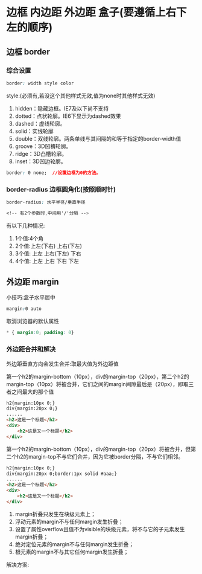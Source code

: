 # 边框 内边距 外边距 盒子(要遵循上右下左的顺序)

## 边框 border

### 综合设置

```css
border: width style color
```
style:(必须有,若没这个其他样式无效,值为none时其他样式无效)

1. hidden：隐藏边框。IE7及以下尚不支持
2. dotted：点状轮廓。IE6下显示为dashed效果
3. dashed：虚线轮廓。
4. solid：实线轮廓
5. double：双线轮廓。两条单线与其间隔的和等于指定的border-width值
6. groove：3D凹槽轮廓。
7. ridge：3D凸槽轮廓。
8. inset：3D凹边轮廓。

```css
border: 0 none;  //设置边框为0的方法。
```

### border-radius  边框圆角化(按照顺时针)

```css
border-radius: 水平半径/垂直半径

<!-- 有2个参数时,中间用'/'分隔 -->
```
有以下几种情况:

1. 1个值:4个角
2. 2个值:上左(下右) 上右(下左)
3. 3个值: 上左  上右(下左) 下右
4. 4个值: 上左  上右  下右 下左


## 外边距 margin

小技巧:盒子水平居中
```css
margin:0 auto 
```
取消浏览器的默认属性
```css
* { margin:0; padding: 0}
```

### 外边距合并和解决

外边距垂直方向会发生合并:取最大值为外边距值

第一个h2的margin-bottom（10px），div的margin-top（20px），第二个h2的margin-top（10px）将被合并，它们之间的margin间隙最后是（20px），即取三者之间最大的那个值
```html
h2{margin:10px 0;}
div{margin:20px 0;}
......
<h2>这是一个标题</h2>
<div>
	<h2>这是又一个标题</h2>
</div>
```

第一个h2的margin-bottom（10px），div的margin-top（20px）将被合并，但第二个h2的margin-top不与它们合并，因为它被border分隔，不与它们相邻。

```html
h2{margin:10px 0;}
div{margin:20px 0;border:1px solid #aaa;}
......
<h2>这是一个标题</h2>
<div>
	<h2>这是又一个标题</h2>
</div>
```


1. margin折叠只发生在块级元素上；
2. 浮动元素的margin不与任何margin发生折叠；
3. 设置了属性overflow且值不为visible的块级元素，将不与它的子元素发生margin折叠；
4. 绝对定位元素的margin不与任何margin发生折叠；
5. 根元素的margin不与其它任何margin发生折叠；

解决方案:
